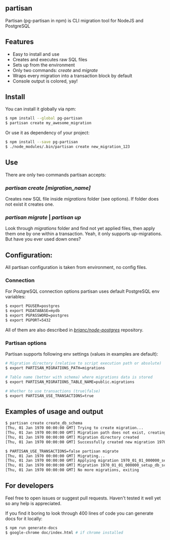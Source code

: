 ## partisan

Partisan (pg-partisan in npm) is CLI migration tool for NodeJS and PostgreSQL

## Features

- Easy to install and use
- Creates and executes raw SQL files
- Sets up from the environment
- Only two commands: *create* and *migrate*
- Wraps every migration into a transaction block by default
- Console output is colored, yay!

## Install

You can install it globally via npm:
```sh
$ npm install --global pg-partisan
$ partisan create my_awesome_migration
```

Or use it as dependency of your project:
```sh
$ npm install --save pg-partisan
$ ./node_modules/.bin/partisan create new_migration_123
```

## Use

There are only two commands partisan accepts:

### *partisan create [migration_name]*

Creates new SQL file inside *migrations* folder (see options). If folder does not exist it creates one.

### *partisan migrate* | *partisan up*

Look through *migrations* folder and find not yet applied files, then apply them one by one within a transaction.
Yeah, it only supports up-migrations. But have you ever used down ones?

## Configuration:

All partisan configuration is taken from environment, no config files.

### Connection

For PostgreSQL connection options partisan uses default PostgreSQL env variables:

```sh
$ export PGUSER=postgres
$ export PGDATABASE=mydb
$ export PGPASSWORD=postgres
$ export PGPORT=5432
```

All of them are also described in *[brianc/node-postgres](https://github.com/brianc/node-postgres)* repository.

### Partisan options

Partisan supports following env settings (values in examples are default):

```sh
# Migration directory (relative to script execution path or absolute)
$ export PARTISAN_MIGRATIONS_PATH=migrations

# Table name (better with schema) where migrations data is stored
$ export PARTISAN_MIGRATIONS_TABLE_NAME=public.migrations

# Whether to use transactions (true|false)
$ export PARTISAN_USE_TRANSACTIONS=true
```

## Examples of usage and output

```sh
$ partisan create create_db_schema
[Thu, 01 Jan 1970 00:00:00 GMT] Trying to create migration...
[Thu, 01 Jan 1970 00:00:00 GMT] Migration path does not exist, creating...
[Thu, 01 Jan 1970 00:00:00 GMT] Migration directory created
[Thu, 01 Jan 1970 00:00:00 GMT] Successfully created new migration 1970_01_01_000000_setup_db_schema
```

```sh
$ PARTISAN_USE_TRANSACTIONS=false partisan migrate
[Thu, 01 Jan 1970 00:00:00 GMT] Migrating...
[Thu, 01 Jan 1970 00:00:00 GMT] Applying migration 1970_01_01_000000_setup_db_schema
[Thu, 01 Jan 1970 00:00:00 GMT] Migration 1970_01_01_000000_setup_db_schema successfully applied
[Thu, 01 Jan 1970 00:00:00 GMT] No more migrations, exiting
```

## For developers

Feel free to open issues or suggest pull requests. Haven't tested it well yet so any help is appreciated.

If you find it boring to look through 400 lines of code you can generate docs for it locally:
```sh
$ npm run generate-docs
$ google-chrome doc/index.html # if chrome installed
```
